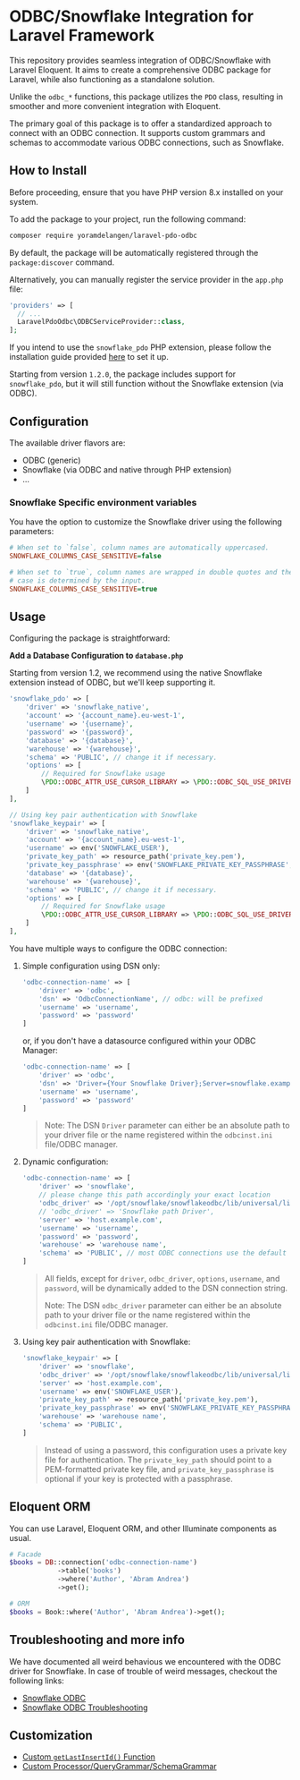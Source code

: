 # ODBC/Snowflake Integration for Laravel Framework

This repository provides seamless integration of ODBC/Snowflake with Laravel Eloquent.
It aims to create a comprehensive ODBC package for Laravel, while also
functioning as a standalone solution.

Unlike the `odbc_*` functions, this package utilizes the `PDO` class,
resulting in smoother and more convenient integration with Eloquent.

The primary goal of this package is to offer a standardized approach to connect
with an ODBC connection. It supports custom grammars and schemas to accommodate
various ODBC connections, such as Snowflake.

## How to Install

Before proceeding, ensure that you have PHP version 8.x installed on your system.

To add the package to your project, run the following command:

```bash
composer require yoramdelangen/laravel-pdo-odbc
```

By default, the package will be automatically registered through the
`package:discover` command.

Alternatively, you can manually register the service provider in the `app.php` file:

```php
'providers' => [
  // ...
  LaravelPdoOdbc\ODBCServiceProvider::class,
];
```

If you intend to use the `snowflake_pdo` PHP extension, please follow the
installation guide provided [here](https://github.com/snowflakedb/pdo_snowflake/)
to set it up.

Starting from version `1.2.0`, the package includes support for `snowflake_pdo`,
but it will still function without the Snowflake extension (via ODBC).

## Configuration

The available driver flavors are:

- ODBC (generic)
- Snowflake (via ODBC and native through PHP extension)
- ...

### Snowflake Specific environment variables

You have the option to customize the Snowflake driver using the following parameters:

```ini
# When set to `false`, column names are automatically uppercased.
SNOWFLAKE_COLUMNS_CASE_SENSITIVE=false

# When set to `true`, column names are wrapped in double quotes and their
# case is determined by the input.
SNOWFLAKE_COLUMNS_CASE_SENSITIVE=true
```

## Usage

Configuring the package is straightforward:

**Add a Database Configuration to `database.php`**

Starting from version 1.2, we recommend using the native Snowflake extension
instead of ODBC, but we'll keep supporting it.

```php
'snowflake_pdo' => [
    'driver' => 'snowflake_native',
    'account' => '{account_name}.eu-west-1',
    'username' => '{username}',
    'password' => '{password}',
    'database' => '{database}',
    'warehouse' => '{warehouse}',
    'schema' => 'PUBLIC', // change it if necessary.
    'options' => [
        // Required for Snowflake usage
        \PDO::ODBC_ATTR_USE_CURSOR_LIBRARY => \PDO::ODBC_SQL_USE_DRIVER
    ]
],

// Using key pair authentication with Snowflake
'snowflake_keypair' => [
    'driver' => 'snowflake_native',
    'account' => '{account_name}.eu-west-1',
    'username' => env('SNOWFLAKE_USER'),
    'private_key_path' => resource_path('private_key.pem'),
    'private_key_passphrase' => env('SNOWFLAKE_PRIVATE_KEY_PASSPHRASE', null),
    'database' => '{database}',
    'warehouse' => '{warehouse}',
    'schema' => 'PUBLIC', // change it if necessary.
    'options' => [
        // Required for Snowflake usage
        \PDO::ODBC_ATTR_USE_CURSOR_LIBRARY => \PDO::ODBC_SQL_USE_DRIVER
    ]
],
```

You have multiple ways to configure the ODBC connection:

1. Simple configuration using DSN only:

   ```php
   'odbc-connection-name' => [
       'driver' => 'odbc',
       'dsn' => 'OdbcConnectionName', // odbc: will be prefixed
       'username' => 'username',
       'password' => 'password'
   ]
   ```

   or, if you don't have a datasource configured within your ODBC Manager:

   ```php
   'odbc-connection-name' => [
       'driver' => 'odbc',
       'dsn' => 'Driver={Your Snowflake Driver};Server=snowflake.example.com;Port=443;Database={DatabaseName}',
       'username' => 'username',
       'password' => 'password'
   ]
   ```

   > Note: The DSN `Driver` parameter can either be an absolute path to your
   > driver file or the name registered within the `odbcinst.ini` file/ODBC manager.

2. Dynamic configuration:

   ```php
   'odbc-connection-name' => [
       'driver' => 'snowflake',
       // please change this path accordingly your exact location
       'odbc_driver' => '/opt/snowflake/snowflakeodbc/lib/universal/libSnowflake.dylib',
       // 'odbc_driver' => 'Snowflake path Driver',
       'server' => 'host.example.com',
       'username' => 'username',
       'password' => 'password',
       'warehouse' => 'warehouse name',
       'schema' => 'PUBLIC', // most ODBC connections use the default value
   ]
   ```

   > All fields, except for `driver`, `odbc_driver`, `options`, `username`, and
   > `password`, will be dynamically added to the DSN connection string.
   >
   > Note: The DSN `odbc_driver` parameter can either be an absolute path to
   > your driver file or the name registered within the `odbcinst.ini`
   > file/ODBC manager.

3. Using key pair authentication with Snowflake:

   ```php
   'snowflake_keypair' => [
       'driver' => 'snowflake',
       'odbc_driver' => '/opt/snowflake/snowflakeodbc/lib/universal/libSnowflake.dylib',
       'server' => 'host.example.com',
       'username' => env('SNOWFLAKE_USER'),
       'private_key_path' => resource_path('private_key.pem'),
       'private_key_passphrase' => env('SNOWFLAKE_PRIVATE_KEY_PASSPHRASE', null),
       'warehouse' => 'warehouse name',
       'schema' => 'PUBLIC',
   ]
   ```

   > Instead of using a password, this configuration uses a private key file for authentication.
   > The `private_key_path` should point to a PEM-formatted private key file, and 
   > `private_key_passphrase` is optional if your key is protected with a passphrase.

## Eloquent ORM

You can use Laravel, Eloquent ORM, and other Illuminate components as usual.

```php
# Facade
$books = DB::connection('odbc-connection-name')
            ->table('books')
            ->where('Author', 'Abram Andrea')
            ->get();

# ORM
$books = Book::where('Author', 'Abram Andrea')->get();
```

## Troubleshooting and more info

We have documented all weird behavious we encountered with the ODBC driver for
Snowflake. In case of trouble of weird messages, checkout the following links:

- [Snowflake ODBC](docs/snowflake-odbc.md)
- [Snowflake ODBC Troubleshooting](docs/snowflake-odbc-troubleshooting.md)

## Customization

- [Custom `getLastInsertId()` Function](docs/custom-last-insert-id.md)
- [Custom Processor/QueryGrammar/SchemaGrammar](docs/custom-grammers.md)